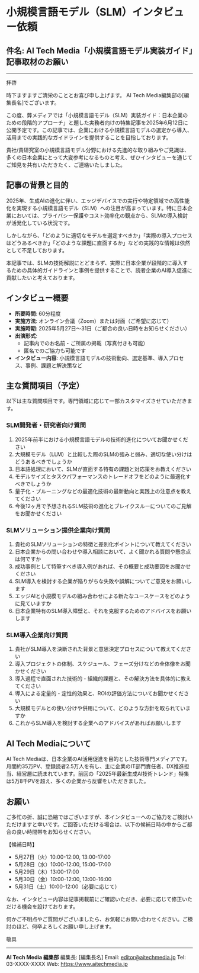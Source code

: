 # 小規模言語モデル（SLM）インタビュー依頼

## 件名: AI Tech Media「小規模言語モデル実装ガイド」記事取材のお願い

---

拝啓

時下ますますご清栄のこととお喜び申し上げます。
AI Tech Media編集部の[編集長名]でございます。

この度、弊メディアでは「小規模言語モデル（SLM）実装ガイド：日本企業のための段階的アプローチ」と題した実務者向けの特集記事を2025年6月12日に公開予定です。この記事では、企業における小規模言語モデルの選定から導入、活用までの実践的なガイドラインを提供することを目指しております。

貴社/貴研究室の小規模言語モデル分野における先進的な取り組みやご見識は、多くの日本企業にとって大変参考になるものと考え、ぜひインタビューを通じてご知見を共有いただきたく、ご連絡いたしました。

## 記事の背景と目的

2025年、生成AIの進化に伴い、エッジデバイスでの実行や特定領域での高性能化を実現する小規模言語モデル（SLM）への注目が高まっています。特に日本企業においては、プライバシー保護やコスト効率化の観点から、SLMの導入検討が活発化している状況です。

しかしながら、「どのように適切なモデルを選定すべきか」「実際の導入プロセスはどうあるべきか」「どのような課題に直面するか」などの実践的な情報は依然として不足しております。

本記事では、SLMの技術解説にとどまらず、実際に日本企業が段階的に導入するための具体的ガイドラインと事例を提供することで、読者企業のAI導入促進に貢献したいと考えております。

## インタビュー概要

- **所要時間**: 60分程度
- **実施方法**: オンライン会議（Zoom）または対面（ご希望に応じて）
- **実施時期**: 2025年5月27日〜31日（ご都合の良い日時をお知らせください）
- **出演形式**:
  - 記事内でのお名前・ご所属の掲載（写真付きも可能）
  - 匿名でのご協力も可能です
- **インタビュー内容**: 小規模言語モデルの技術動向、選定基準、導入プロセス、事例、課題と解決策など

## 主な質問項目（予定）

以下は主な質問項目です。専門領域に応じて一部カスタマイズさせていただきます。

### SLM開発者・研究者向け質問

1. 2025年前半における小規模言語モデルの技術的進化についてお聞かせください
2. 大規模モデル（LLM）と比較した際のSLMの強みと弱み、適切な使い分けはどうあるべきでしょうか
3. 日本語処理において、SLMが直面する特有の課題と対応策をお教えください
4. モデルサイズとタスクパフォーマンスのトレードオフをどのように最適化すべきでしょうか
5. 量子化・プルーニングなどの最適化技術の最新動向と実践上の注意点を教えてください
6. 今後12ヶ月で予想されるSLM技術の進化とブレイクスルーについてのご見解をお聞かせください

### SLMソリューション提供企業向け質問

1. 貴社のSLMソリューションの特徴と差別化ポイントについて教えてください
2. 日本企業からの問い合わせや導入相談において、よく聞かれる質問や懸念点は何ですか
3. 成功事例として特筆すべき導入例があれば、その概要と成功要因をお聞かせください
4. SLM導入を検討する企業が陥りがちな失敗や誤解についてご意見をお願いします
5. エッジAIと小規模モデルの組み合わせによる新たなユースケースをどのように見ていますか
6. 日本企業特有のSLM導入障壁と、それを克服するためのアドバイスをお願いします

### SLM導入企業向け質問

1. 貴社がSLM導入を決断された背景と意思決定プロセスについて教えてください
2. 導入プロジェクトの体制、スケジュール、フェーズ分けなどの全体像をお聞かせください
3. 導入過程で直面された技術的・組織的課題と、その解決方法を具体的に教えてください
4. 導入による定量的・定性的効果と、ROIの評価方法についてお聞かせください
5. 大規模モデルとの使い分けや併用について、どのような方針を取られていますか
6. これからSLM導入を検討する企業へのアドバイスがあればお願いします

## AI Tech Mediaについて

AI Tech Mediaは、日本企業のAI活用促進を目的とした技術専門メディアです。月間約35万PV、登録読者2.5万人を有し、主に企業のIT部門責任者、DX推進担当、経営層に読まれています。前回の「2025年最新生成AI技術トレンド」特集は5万8千PVを超え、多くの企業から反響をいただきました。

## お願い

ご多忙の折、誠に恐縮ではございますが、本インタビューへのご協力をご検討いただけますと幸いです。ご回答いただける場合は、以下の候補日時の中からご都合の良い時間帯をお知らせください。

【候補日時】
- 5月27日（火）10:00-12:00, 13:00-17:00
- 5月28日（水）10:00-12:00, 15:00-17:00
- 5月29日（木）13:00-17:00
- 5月30日（金）10:00-12:00, 13:00-16:00
- 5月31日（土）10:00-12:00（必要に応じて）

なお、インタビュー内容は記事掲載前にご確認いただき、必要に応じて修正いただける機会を設けております。

何かご不明点やご質問がございましたら、お気軽にお問い合わせください。ご検討のほど、何卒よろしくお願い申し上げます。

敬具

---

**AI Tech Media 編集部**
編集長: [編集長名]
Email: editor@aitechmedia.jp
Tel: 03-XXXX-XXXX
Web: https://www.aitechmedia.jp
